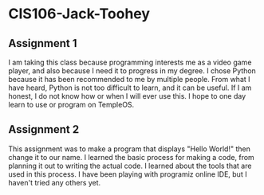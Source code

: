 # CIS106-Jack-Toohey

## Assignment 1

I am taking this class because programming interests me as a video game player, and also because I need it to progress in my degree.
I chose Python because it has been recommended to me by multiple people. 
From what I have heard, Python is not too difficult to learn, and it can be useful.
If I am honest, I do not know how or when I will ever use this.
I hope to one day learn to use or program on TempleOS.

## Assignment 2

This assignment was to make a program that displays "Hello World!" then change it to our name. I learned the basic process for making a code, from planning it out to writing the actual code. I learned about the tools that are used in this process. I have been playing with programiz online IDE, but I haven't tried any others yet.
